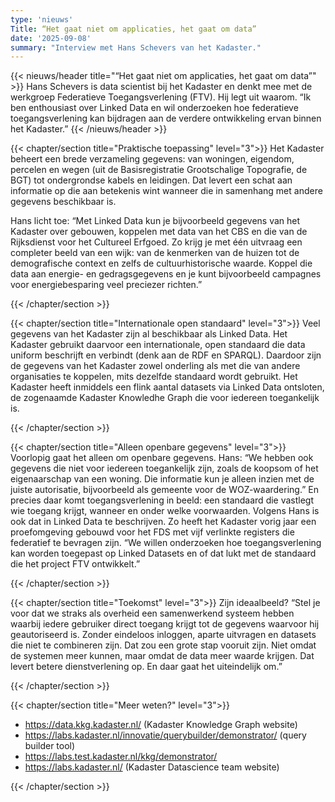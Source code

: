 ```yaml
---
type: 'nieuws'
Title: “Het gaat niet om applicaties, het gaat om data”
date: '2025-09-08'
summary: "Interview met Hans Schevers van het Kadaster."
---
```


{{< nieuws/header title="“Het gaat niet om applicaties, het gaat om data”" >}}
Hans Schevers is data scientist bij het Kadaster en denkt mee met de werkgroep Federatieve Toegangsverlening (FTV).
Hij legt uit waarom. “Ik ben enthousiast over Linked Data en wil onderzoeken hoe federatieve toegangsverlening kan bijdragen aan de verdere ontwikkeling ervan binnen het Kadaster.”
{{< /nieuws/header >}}

 
{{< chapter/section title="Praktische toepassing" level="3">}}
Het Kadaster beheert een brede verzameling gegevens: van woningen, eigendom, percelen en wegen (uit de Basisregistratie Grootschalige Topografie, de BGT) tot ondergrondse kabels en leidingen.
Dat levert een schat aan informatie op die aan betekenis wint wanneer die in samenhang met andere gegevens beschikbaar is.

Hans licht toe: “Met Linked Data kun je bijvoorbeeld gegevens van het Kadaster over gebouwen, koppelen met data van het CBS  en die van de Rijksdienst voor het Cultureel Erfgoed.
Zo krijg je met één uitvraag een completer beeld van een wijk: van de kenmerken van de huizen tot de demografische context en zelfs de cultuurhistorische waarde.
Koppel die data aan energie- en gedragsgegevens en je kunt bijvoorbeeld campagnes voor energiebesparing veel preciezer richten.”

  
{{< /chapter/section >}}

{{< chapter/section title="Internationale open standaard" level="3">}}
Veel gegevens van het Kadaster zijn al beschikbaar als Linked Data. Het Kadaster gebruikt daarvoor een internationale, open standaard die data uniform beschrijft en verbindt (denk aan de RDF en SPARQL).
Daardoor zijn de gegevens van het Kadaster zowel onderling als met die van andere organisaties te koppelen, mits dezelfde standaard wordt gebruikt.
Het Kadaster heeft inmiddels een flink aantal datasets via Linked Data ontsloten, de zogenaamde Kadaster Knowledhe Graph die voor iedereen toegankelijk is.
  
{{< /chapter/section >}}

{{< chapter/section title="Alleen openbare gegevens" level="3">}}
Voorlopig gaat het alleen om openbare gegevens. Hans: “We hebben ook gegevens die niet voor iedereen toegankelijk zijn, zoals de koopsom of het eigenaarschap van een woning.
Die informatie kun je alleen inzien met de juiste autorisatie, bijvoorbeeld als gemeente voor de WOZ-waardering.” En precies daar komt toegangsverlening in beeld: een standaard die vastlegt wie toegang krijgt, wanneer en onder welke voorwaarden. Volgens Hans is ook dat in Linked Data te beschrijven.  Zo heeft het Kadaster vorig jaar een proefomgeving gebouwd voor het FDS met vijf verlinkte registers die federatief te bevragen zijn.
“We willen onderzoeken hoe toegangsverlening kan worden toegepast op Linked Datasets en of dat lukt met de standaard die het project FTV ontwikkelt.”
  
{{< /chapter/section >}}


{{< chapter/section title="Toekomst" level="3">}}
Zijn ideaalbeeld? “Stel je voor dat we straks als overheid een samenwerkend systeem hebben waarbij iedere gebruiker direct toegang krijgt tot de gegevens waarvoor hij geautoriseerd is.
Zonder eindeloos inloggen, aparte uitvragen en datasets die niet te combineren zijn.
Dat zou een grote stap vooruit zijn. Niet omdat de systemen meer kunnen, maar omdat de data meer waarde krijgen. Dat levert betere dienstverlening op. En daar gaat het uiteindelijk om.”

{{< /chapter/section >}}

{{< chapter/section title="Meer weten?" level="3">}}
- https://data.kkg.kadaster.nl/ (Kadaster Knowledge Graph website)
- https://labs.kadaster.nl/innovatie/querybuilder/demonstrator/ (query builder tool)
- https://labs.test.kadaster.nl/kkg/demonstrator/
- https://labs.kadaster.nl/   (Kadaster Datascience team website)


{{< /chapter/section >}}
